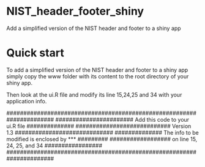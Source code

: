 # NIST_header_footer_shiny
Add a simplified version of the NIST header and footer to a shiny app


# Quick start

To add  a simplified version of the NIST header and footer to a shiny app
simply copy the www folder with its content to the root directory of your shiny app.

Then look at the ui.R file and modify its line 15,24,25 and 34 with your application info.


######################################################################
####################### Add this code to your ui.R file ##############
############################ Version 1.3 #############################
############## The info to be modified is enclosed by ***    #########
################## on line 15, 24, 25, and 34        #################
######################################################################
